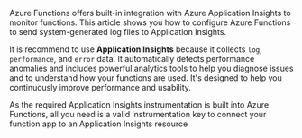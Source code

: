 Azure Functions offers built-in integration with Azure Application Insights to monitor functions. This article shows you how to configure Azure Functions to send system-generated log files to Application Insights.

It is recommend to use **Application Insights** because it collects `log`, `performance`, and `error` data. It automatically detects performance anomalies and includes powerful analytics tools to help you diagnose issues and to understand how your functions are used. It's designed to help you continuously improve performance and usability.

As the required Application Insights instrumentation is built into Azure Functions, all you need is a valid instrumentation key to connect your function app to an Application Insights resource